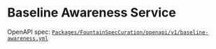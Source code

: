 # Baseline Awareness Service

OpenAPI spec: [`Packages/FountainSpecCuration/openapi/v1/baseline-awareness.yml`](../../../FountainSpecCuration/openapi/v1/baseline-awareness.yml)

